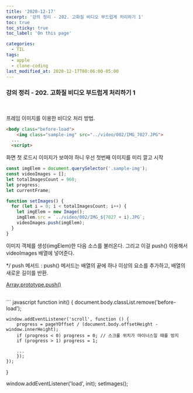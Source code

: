 ```yaml
---
title: '2020-12-17'
excerpt: '강의 정리 - 202. 고화질 비디오 부드럽게 처리하기 1'
toc: true
toc_sticky: true
toc_label: 'On this page'

categories:
  - TIL
tags:
  - apple
  - clone-coding
last_modified_at: 2020-12-17T08:06:00-05:00
---
```


### 강의 정리 - 202. 고화질 비디오 부드럽게 처리하기 1

<br />

프레임 이미지를 이용한 비디오 처리 방법.

```html
<body class="before-load">
	<img class="sample-img" src="../video/002/IMG_7027.JPG">
  ...
  <script>
```

화면 첫 로드시 이미지가 보여야 하니 우선 첫번째 이미지를 미리 깔고 시작

```javascript
const imgElem = document.querySelector('.sample-img');
const videoImages = [];
let totalImagesCount = 960;
let progress;
let currentFrame;

function setImages() {
  for (let i = 0; i < totalImagesCount; i++) {
    let imgElem = new Image();
    imgElem.src = `../video/002/IMG_${7027 + i}.JPG`;
    videoImages.push(imgElem);
  }
}
```

이미지 객체를 생성(imgElem)한 다음 소스를 불러온다.
그리고 이걸 push() 이용해서 videoImages 배열에 넣어준다.

\*/ push 메서드 :
push() 메서드는 배열의 끝에 하나 이상의 요소를 추가하고, 배열의 새로운 길이를 반환.

[Array.prototype.push()](https://developer.mozilla.org/ko/docs/Web/JavaScript/Reference/Global_Objects/Array/push)

<br />
``` javascript
function init() {
    document.body.classList.remove('before-load');

    window.addEventListener('scroll', function () {
        progress = pageYOffset / (document.body.offsetHeight - window.innerHeight);
        if (progress < 0) progress = 0; // 스크롤 위치가 마이너스일 때를 방지
        if (progress > 1) progress = 1;

        ...
        });
    });

}

window.addEventListener('load', init);
setImages();

```


```
